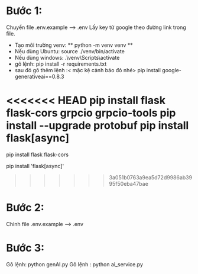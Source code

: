 # Bước 1:
Chuyển file .env.example --> .env
Lấy key từ google theo đường link trong file.
- Tạo môi trường venv:
  ** python -m venv venv **
- Nếu dùng Ubuntu: source ./venv/bin/activate
- Nếu dùng windows: .\venv\Scripts\activate
- gõ lệnh:
  pip install -r requirements.txt
- sau đó gõ thêm lệnh :< mặc kệ cảnh báo đỏ nhé>
  pip install google-generativeai==0.8.3

<<<<<<< HEAD
pip install flask flask-cors grpcio grpcio-tools
pip install --upgrade protobuf
pip install flask[async]
=======

pip install flask flask-cors

[//]: # (pip install --upgrade protobuf)
pip install 'flask[async]'
>>>>>>> 3a051b0763a9ea5d72d9986ab3995f50eba47bae

# Bước 2:
Chỉnh file .env.example --> .env
# Bước 3:
Gõ lệnh: python genAI.py
Gõ lệnh : python ai_service.py




